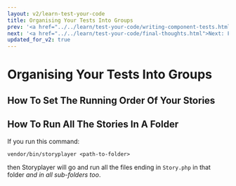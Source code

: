 ```yaml
---
layout: v2/learn-test-your-code
title: Organising Your Tests Into Groups
prev: '<a href="../../learn/test-your-code/writing-component-tests.html">Prev: Writing Component Tests</a>'
next: '<a href="../../learn/test-your-code/final-thoughts.html">Next: Final Thoughts</a>'
updated_for_v2: true
---
```

# Organising Your Tests Into Groups

## How To Set The Running Order Of Your Stories

## How To Run All The Stories In A Folder

If you run this command:

    vendor/bin/storyplayer <path-to-folder>

then Storyplayer will go and run all the files ending in `Story.php` in that folder _and in all sub-folders too_.